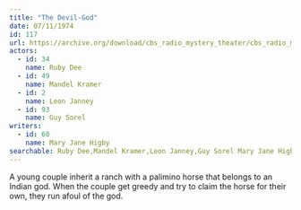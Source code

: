 ```yaml
---
title: "The Devil-God"
date: 07/11/1974
id: 117
url: https://archive.org/download/cbs_radio_mystery_theater/cbs_radio_mystery_theater-0101-0150.zip/cbs_radio_mystery_theater-0101-0150%2Fcbsrmt_0117_the_devil_god.mp3
actors:  
  - id: 34
    name: Ruby Dee  
  - id: 49
    name: Mandel Kramer  
  - id: 2
    name: Leon Janney  
  - id: 93
    name: Guy Sorel
writers:  
  - id: 60
    name: Mary Jane Higby
searchable: Ruby Dee,Mandel Kramer,Leon Janney,Guy Sorel Mary Jane Higby
---
```

A young couple inherit a ranch with a palimino horse that belongs to an Indian god. When the couple get greedy and try to claim the horse for their own, they run afoul of the god.